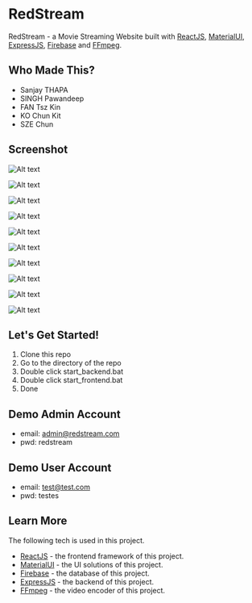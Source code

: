 # RedStream
RedStream - a Movie Streaming Website built with [ReactJS](https://reactjs.org/), [MaterialUI](https://mui.com/), [ExpressJS](https://expressjs.com/), [Firebase](https://firebase.google.com/) and [FFmpeg](https://ffmpeg.org/).


## Who Made This?
- Sanjay THAPA
- SINGH Pawandeep
- FAN Tsz Kin
- KO Chun Kit
- SZE Chun

## Screenshot

![Alt text](./readme-img/01.png "Home Page")

![Alt text](./readme-img/04.png "Movie Page")

![Alt text](./readme-img/05.png "Movie Details")

![Alt text](./readme-img/10.png "Series Details")

![Alt text](./readme-img/07.png "Search Movies")

![Alt text](./readme-img/08.png "Upload Movies")

![Alt text](./readme-img/09.png "Upload Movies Details")

![Alt text](./readme-img/11.png "Playing Movies")

![Alt text](./readme-img/02.png "Sign Up Page")

![Alt text](./readme-img/03.png "Sign Up Page")


## Let's Get Started!
1. Clone this repo
2. Go to the directory of the repo
3. Double click start_backend.bat
4. Double click start_frontend.bat
5. Done

## Demo Admin Account
- email: admin@redstream.com
- pwd: redstream

## Demo User Account
- email: test@test.com
- pwd: testes

## Learn More
The following tech is used in this project.
- [ReactJS](https://reactjs.org/) - the frontend framework of this project.
- [MaterialUI](https://chakra-ui.com/) - the UI solutions of this project.
- [Firebase](https://www.mysql.com/) - the database of this project.
- [ExpressJS](https://www.mysql.com/) - the backend of this project.
- [FFmpeg](https://www.mysql.com/) - the video encoder of this project.